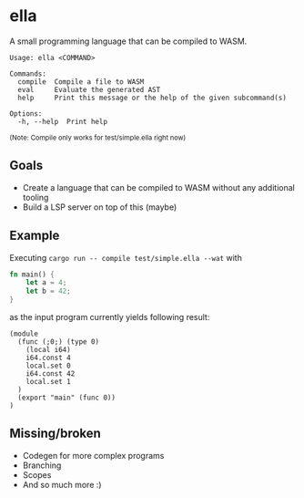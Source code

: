 # ella

A small programming language that can be compiled to WASM.

```
Usage: ella <COMMAND>

Commands:
  compile  Compile a file to WASM
  eval     Evaluate the generated AST
  help     Print this message or the help of the given subcommand(s)

Options:
  -h, --help  Print help
```
<sub>(Note: Compile only works for test/simple.ella right now)</sub>

## Goals

* Create a language that can be compiled to WASM without any additional tooling
* Build a LSP server on top of this (maybe)

## Example

Executing `cargo run -- compile test/simple.ella --wat` with

```rust
fn main() {
    let a = 4;
    let b = 42;
}
```

as the input program currently yields following result:

```wasm
(module
  (func (;0;) (type 0)
    (local i64)
    i64.const 4
    local.set 0
    i64.const 42
    local.set 1
  )
  (export "main" (func 0))
)
```

## Missing/broken

* Codegen for more complex programs
* Branching
* Scopes
* And so much more :)
